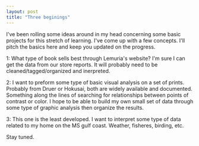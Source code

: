 ```yaml
---
layout: post
title: "Three beginings"
---
```

I've been rolling some ideas around in my head concerning some basic projects for this stretch of learning.
I've come up with a few concepts.
I'll pitch the basics here and keep you updated on the progress.

1: What type of book sells best through Lemuria's website?
I'm sure I can get the data from our store reports.
It will probably need to be cleaned/tagged/organized and inerpreted.

2: I want to preform some type of basic visual analysis on a set of prints. 
Probably from Druer or Hokusai, both are widely available and documented.
Something along the lines of searching for relationships between points of contrast or color. 
I hope to be able to build my own small set of data through some type of graphic analysis then organize the results.

3: This one is the least developed. I want to interpret some type of data related to my home on the MS gulf coast. Weather, fisheres, birding, etc.

Stay tuned.